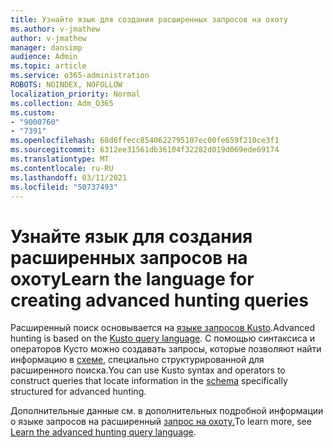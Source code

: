 ```yaml
---
title: Узнайте язык для создания расширенных запросов на охоту
ms.author: v-jmathew
author: v-jmathew
manager: dansimp
audience: Admin
ms.topic: article
ms.service: o365-administration
ROBOTS: NOINDEX, NOFOLLOW
localization_priority: Normal
ms.collection: Adm_O365
ms.custom:
- "9000760"
- "7391"
ms.openlocfilehash: 68d6ffecc8540622795107ec00fe659f210ce3f1
ms.sourcegitcommit: 6312ee31561db36104f32282d019d069ede69174
ms.translationtype: MT
ms.contentlocale: ru-RU
ms.lasthandoff: 03/11/2021
ms.locfileid: "50737493"
---
```

# <a name="learn-the-language-for-creating-advanced-hunting-queries"></a><span data-ttu-id="7e02f-102">Узнайте язык для создания расширенных запросов на охоту</span><span class="sxs-lookup"><span data-stu-id="7e02f-102">Learn the language for creating advanced hunting queries</span></span>

<span data-ttu-id="7e02f-103">Расширенный поиск основывается на [языке запросов Kusto](https://go.microsoft.com/fwlink/?linkid=2144620).</span><span class="sxs-lookup"><span data-stu-id="7e02f-103">Advanced hunting is based on the [Kusto query language](https://go.microsoft.com/fwlink/?linkid=2144620).</span></span> <span data-ttu-id="7e02f-104">С помощью синтаксиса и операторов Кусто можно создавать запросы, которые позволяют найти информацию в [схеме](https://go.microsoft.com/fwlink/?linkid=2144621), специально структурированной для расширенного поиска.</span><span class="sxs-lookup"><span data-stu-id="7e02f-104">You can use Kusto syntax and operators to construct queries that locate information in the [schema](https://go.microsoft.com/fwlink/?linkid=2144621) specifically structured for advanced hunting.</span></span>

<span data-ttu-id="7e02f-105">Дополнительные данные см. в дополнительных подробной информации о языке запросов на расширенный [запрос на охоту.](https://go.microsoft.com/fwlink/?linkid=2144518)</span><span class="sxs-lookup"><span data-stu-id="7e02f-105">To learn more, see [Learn the advanced hunting query language](https://go.microsoft.com/fwlink/?linkid=2144518).</span></span>
